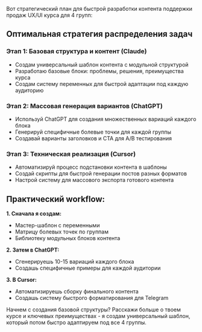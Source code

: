 Вот стратегический план для быстрой разработки контента поддержки продаж UX/UI курса для 4 групп:

## Оптимальная стратегия распределения задач

### Этап 1: Базовая структура и контент (Claude)
- Создам универсальный шаблон контента с модульной структурой
- Разработаю базовые блоки: проблемы, решения, преимущества курса
- Создам систему переменных для быстрой адаптации под каждую аудиторию

### Этап 2: Массовая генерация вариантов (ChatGPT)
- Используй ChatGPT для создания множественных вариаций каждого блока
- Генерируй специфичные болевые точки для каждой группы
- Создавай варианты заголовков и CTA для A/B тестирования

### Этап 3: Техническая реализация (Cursor)
- Автоматизируй процесс подстановки контента в шаблоны
- Создай скрипты для быстрой генерации постов разных форматов
- Настрой систему для массового экспорта готового контента

## Практический workflow:

**1. Сначала я создам:**
- Мастер-шаблон с переменными
- Матрицу болевых точек по группам
- Библиотеку модульных блоков контента

**2. Затем в ChatGPT:**
- Сгенерируешь 10-15 вариаций каждого блока
- Создашь специфичные примеры для каждой аудитории

**3. В Cursor:**
- Автоматизируешь сборку финального контента
- Создашь систему быстрого форматирования для Telegram

Начнем с создания базовой структуры? Расскажи больше о твоем курсе и ключевых преимуществах - я создам универсальный шаблон, который потом быстро адаптируем под все 4 группы.
